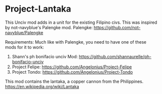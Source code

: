 # Project-Lantaka
This Unciv mod adds in a unit for the existing Filipino civs. This was inspired by not-navyblue's Palengke mod.
Palengke: https://github.com/not-navyblue/Palengke

Requirements:
Much like with Palengke, you need to have one of these mods for it to work:
1. Shann's ph bonifacio unciv Mod: https://github.com/shannaurelle/ph-bonifacio-unciv
2. Project Felipe: https://github.com/Angelonius/Project-Felipe
3. Project Tondo: https://github.com/Angelonius/Project-Tondo

This mod contains the lantaka, a copper cannon from the Philippines.
https://en.wikipedia.org/wiki/Lantaka
